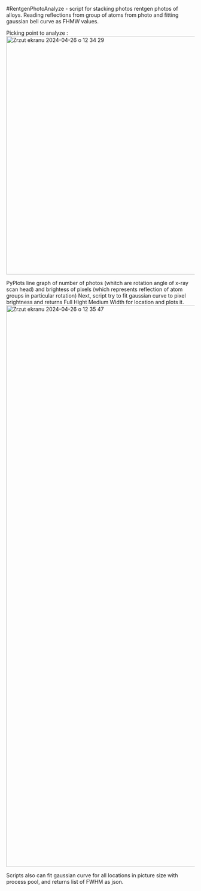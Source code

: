 #RentgenPhotoAnalyze - script for stacking photos rentgen photos of alloys.
Reading reflections from group of atoms from photo and fitting gaussian bell curve as FHMW values.

Picking point to analyze : 
<img width="637" alt="Zrzut ekranu 2024-04-26 o 12 34 29" src="https://github.com/dziadekGIT/RentgenPhotoAnalyze/assets/53622677/9f991cde-5376-47ed-a5d9-7547ee349dc1">

PyPlots line graph of number of photos (whitch are rotation angle of x-ray scan head) and brightess of pixels (which represents reflection of atom groups in particular rotation)
Next, script try to fit gaussian curve to pixel brightness and returns Full Hight Medium Width for location and plots it.
<img width="1501" alt="Zrzut ekranu 2024-04-26 o 12 35 47" src="https://github.com/dziadekGIT/RentgenPhotoAnalyze/assets/53622677/be3e19ca-96d1-47fa-89be-2de6fef085d8">

Scripts also can fit gaussian curve for all locations in picture size with process pool, and returns list of FWHM as json.

